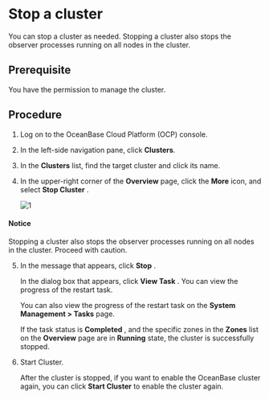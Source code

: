 # Stop a cluster

You can stop a cluster as needed. Stopping a cluster also stops the observer processes running on all nodes in the cluster.

## Prerequisite

You have the permission to manage the cluster.

## Procedure

1. Log on to the OceanBase Cloud Platform (OCP) console.

2. In the left-side navigation pane, click **Clusters**.

3. In the **Clusters** list, find the target cluster and click its name.

4. In the upper-right corner of the **Overview** page, click the **More** icon, and select **Stop Cluster** .

   ![1](https://obbusiness-private.oss-cn-shanghai.aliyuncs.com/doc/img/ocp/403-ce/%E5%81%9C%E6%AD%A2%E9%9B%86%E7%BE%A4-1.png)

  <main id="notice" type='notice'>
    <h4>Notice</h4>
    <p>Stopping a cluster also stops the observer processes running on all nodes in the cluster. Proceed with caution.</p>
  </main>

5. In the message that appears, click **Stop** .

   In the dialog box that appears, click **View Task** . You can view the progress of the restart task.

   You can also view the progress of the restart task on the **System Management \> Tasks** page.

   If the task status is **Completed** , and the specific zones in the **Zones** list on the **Overview** page are in **Running** state, the cluster is successfully stopped.

6. Start Cluster.

   After the cluster is stopped, if you want to enable the OceanBase cluster again, you can click **Start Cluster** to enable the cluster again.
